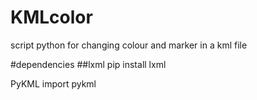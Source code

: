 # KMLcolor
script python for changing colour and marker in a kml file

#dependencies
##lxml
pip install lxml

PyKML
import pykml

